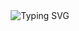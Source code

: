 <!-- Profile Header -->
<div align="center">
  <img src="https://readme-typing-svg.demolab.com?font=Fira+Code&size=30&duration=4000&pause=1000&color=2AA889&center=true&vCenter=true&width=435&lines=Hi+👋,+I'm+Pranav;Programmer+💻;DS+Ai_enthusiast+🌐;Open+Src+Enthusiast+🤖" alt="Typing SVG" />
</div>



<br/>

